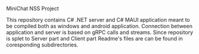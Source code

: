 MiniChat NSS Project

This repository contains C# .NET server and C# MAUI application meant to be compiled both as windows and android application.
Connection between application and server is based on gRPC calls and streams.
Since repository is splet to Server part and Client part Readme's files are can be found in coresponding subdirectories.